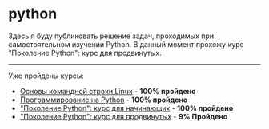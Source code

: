 # python

Здесь я буду публиковать решение задач, проходимых при самостоятельном изучении Python.
В данный момент прохожу курс "Поколение Python": курс для продвинутых.

----------------------------------------------------------------------------------------------------------------------------
Уже пройдены курсы:

- [Основы командной строки Linux](https://ru.hexlet.io/courses/cli-basics) - **100% пройдено**
- [Программирование на Python](https://stepik.org/course/67/syllabus) - **100% пройдено**
- ["Поколение Python": курс для начинающих](https://stepik.org/course/58852/) - **100% пройдено**
- ["Поколение Python": курс для продвинутых](https://stepik.org/course/68343/syllabus) - **9% Пройдено**

